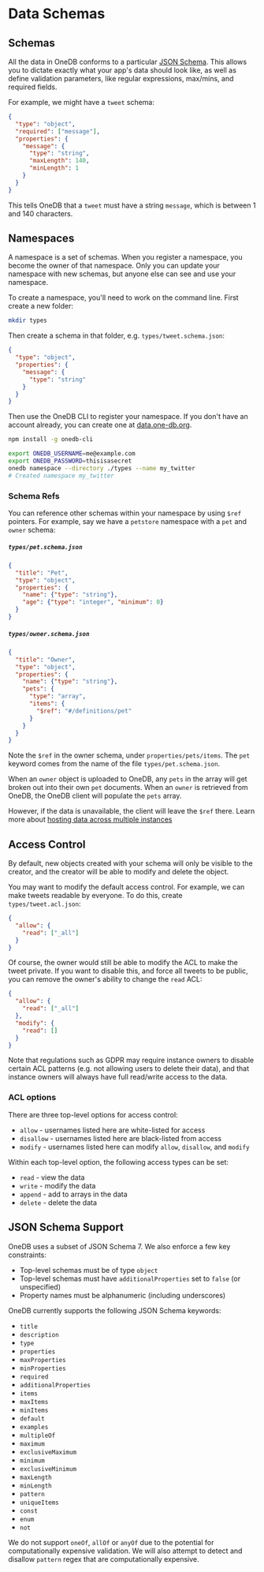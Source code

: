 # Data Schemas

## Schemas

All the data in OneDB conforms to a particular [JSON Schema](https://json-schema.org/).
This allows you to dictate exactly what your
app's data should look like, as well as define validation parameters,
like regular expressions, max/mins, and required fields.

For example, we might have a `tweet` schema:

```json
{
  "type": "object",
  "required": ["message"],
  "properties": {
    "message": {
      "type": "string",
      "maxLength": 140,
      "minLength": 1
    }
  }
}
```

This tells OneDB that a `tweet` must have a string `message`, which is between 1 and 140 characters.

## Namespaces

A namespace is a set of schemas. When you register a namespace, you become the owner of that namespace.
Only you can update your namespace with new schemas, but anyone else can see and use your namespace.

To create a namespace, you'll need to work on the command line. First create a new folder:

```bash
mkdir types
```

Then create a schema in that folder, e.g. `types/tweet.schema.json`:
```json
{
  "type": "object",
  "properties": {
    "message": {
      "type": "string"
    }
  }
}
```

Then use the OneDB CLI to register your namespace. If you don't have an account already,
you can create one at [data.one-db.org](https://data.one-db.org).

```bash
npm install -g onedb-cli

export ONEDB_USERNAME=me@example.com
export ONEDB_PASSWORD=thisisasecret
onedb namespace --directory ./types --name my_twitter
# Created namespace my_twitter
```

### Schema Refs
You can reference other schemas within your namespace by using `$ref` pointers.
For example, say we have a `petstore` namespace with a `pet` and `owner` schema:

##### `types/pet.schema.json`
```json
{
  "title": "Pet",
  "type": "object",
  "properties": {
    "name": {"type": "string"},
    "age": {"type": "integer", "minimum": 0}
  }
}
```

##### `types/owner.schema.json`
```json
{
  "title": "Owner",
  "type": "object",
  "properties": {
    "name": {"type": "string"},
    "pets": {
      "type": "array",
      "items": {
        "$ref": "#/definitions/pet"
      }
    }
  }
}
```

Note the `$ref` in the owner schema, under `properties/pets/items`. The `pet` keyword
comes from the name of the file `types/pet.schema.json`.

When an `owner` object is uploaded to OneDB, any `pets` in the array will get broken
out into their own `pet` documents. When an `owner` is retrieved from OneDB, the
OneDB client will populate the `pets` array.

However, if the data is unavailable, the client will leave the `$ref` there.
Learn more about [hosting data across multiple instances](/Create_an_App/Multiple_Instances.md)

## Access Control

By default, new objects created with your schema will only be visible to the creator,
and the creator will be able to modify and delete the object.

You may want to modify the default access control. For example, we can make tweets
readable by everyone. To do this, create `types/tweet.acl.json`:

```json
{
  "allow": {
    "read": ["_all"]
  }
}
```

Of course, the owner would still be able to modify the ACL to make the tweet private.
If you want to disable this, and force all tweets to be public,
you can remove the owner's ability to change the `read` ACL:

```json
{
  "allow": {
    "read": ["_all"]
  },
  "modify": {
    "read": []
  }
}
```

Note that regulations such as GDPR may require instance owners to disable certain
ACL patterns (e.g. not allowing users to delete their data), and that instance owners
will always have full read/write access to the data.

### ACL options
There are three top-level options for access control:
* `allow` - usernames listed here are white-listed for access
* `disallow` - usernames listed here are black-listed from access
* `modify` - usernames listed here can modify `allow`, `disallow`, and `modify`

Within each top-level option, the following access types can be set:
* `read` - view the data
* `write` - modify the data
* `append` - add to arrays in the data
* `delete` - delete the data

## JSON Schema Support
OneDB uses a subset of JSON Schema 7. We also enforce a few key constraints:
* Top-level schemas must be of type `object`
* Top-level schemas must have `additionalProperties` set to `false` (or unspecified)
* Property names must be alphanumeric (including underscores)

OneDB currently supports the following JSON Schema keywords:

* `title`
* `description`
* `type`
* `properties`
* `maxProperties`
* `minProperties`
* `required`
* `additionalProperties`
* `items`
* `maxItems`
* `minItems`
* `default`
* `examples`
* `multipleOf`
* `maximum`
* `exclusiveMaximum`
* `minimum`
* `exclusiveMinimum`
* `maxLength`
* `minLength`
* `pattern`
* `uniqueItems`
* `const`
* `enum`
* `not`

We do not support `oneOf`, `allOf` or `anyOf` due to the potential for computationally expensive validation. We will also attempt to detect and disallow `pattern` regex that are computationally expensive.

